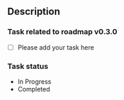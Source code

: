 ## Description

### Task related to roadmap v0.3.0

- [ ] Please add your task here

### Task status

- In Progress
- Completed
